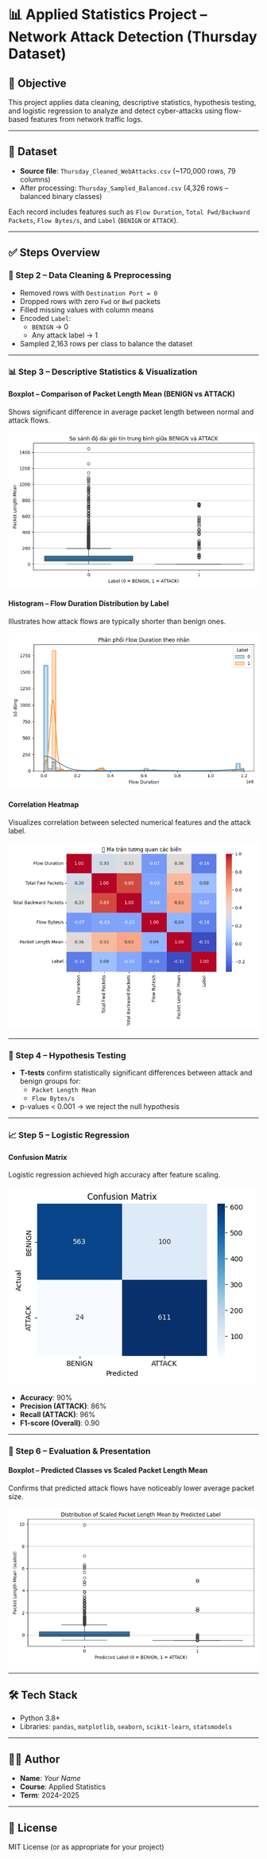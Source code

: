 # 📊 Applied Statistics Project – Network Attack Detection (Thursday Dataset)

## 🎯 Objective
This project applies data cleaning, descriptive statistics, hypothesis testing, and logistic regression to analyze and detect cyber-attacks using flow-based features from network traffic logs.

---

## 📁 Dataset
- **Source file**: `Thursday_Cleaned_WebAttacks.csv` (~170,000 rows, 79 columns)
- After processing: `Thursday_Sampled_Balanced.csv` (4,326 rows – balanced binary classes)

Each record includes features such as `Flow Duration`, `Total Fwd/Backward Packets`, `Flow Bytes/s`, and `Label` (`BENIGN` or `ATTACK`).

---

## ✅ Steps Overview

### 🧼 Step 2 – Data Cleaning & Preprocessing
- Removed rows with `Destination Port = 0`
- Dropped rows with zero `Fwd` or `Bwd` packets
- Filled missing values with column means
- Encoded `Label`:  
  - `BENIGN` → 0  
  - Any attack label → 1
- Sampled 2,163 rows per class to balance the dataset

---

### 📊 Step 3 – Descriptive Statistics & Visualization

#### Boxplot – Comparison of Packet Length Mean (BENIGN vs ATTACK)
Shows significant difference in average packet length between normal and attack flows.

![Boxplot Packet Length Mean](./Figure_1.png)

#### Histogram – Flow Duration Distribution by Label
Illustrates how attack flows are typically shorter than benign ones.

![Flow Duration Distribution](./Figure_2.png)

#### Correlation Heatmap
Visualizes correlation between selected numerical features and the attack label.

![Correlation Heatmap](./Figure_3.png)

---

### 🧪 Step 4 – Hypothesis Testing
- **T-tests** confirm statistically significant differences between attack and benign groups for:
  - `Packet Length Mean`
  - `Flow Bytes/s`
- p-values < 0.001 → we reject the null hypothesis

---

### 📈 Step 5 – Logistic Regression

#### Confusion Matrix
Logistic regression achieved high accuracy after feature scaling.

![Confusion Matrix](./Figure_4.png)

- **Accuracy**: 90%
- **Precision (ATTACK)**: 86%
- **Recall (ATTACK)**: 96%
- **F1-score (Overall)**: 0.90

---

### 🧠 Step 6 – Evaluation & Presentation

#### Boxplot – Predicted Classes vs Scaled Packet Length Mean
Confirms that predicted attack flows have noticeably lower average packet size.

![Predicted Boxplot Packet Length Mean](./Figure_5.png)

---

## 🛠 Tech Stack
- Python 3.8+
- Libraries: `pandas`, `matplotlib`, `seaborn`, `scikit-learn`, `statsmodels`

---

## 👨‍💻 Author
- **Name**: _Your Name_
- **Course**: Applied Statistics
- **Term**: 2024–2025

---

## 📎 License
MIT License (or as appropriate for your project)
